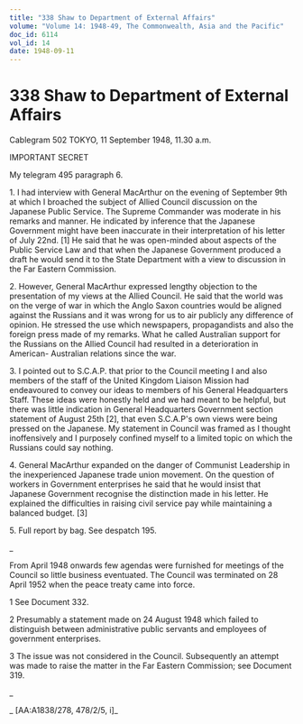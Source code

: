 ```yaml
---
title: "338 Shaw to Department of External Affairs"
volume: "Volume 14: 1948-49, The Commonwealth, Asia and the Pacific"
doc_id: 6114
vol_id: 14
date: 1948-09-11
---
```


# 338 Shaw to Department of External Affairs

Cablegram 502 TOKYO, 11 September 1948, 11.30 a.m.

IMPORTANT SECRET

My telegram 495 paragraph 6.

1\. I had interview with General MacArthur on the evening of September 9th at which I broached the subject of Allied Council discussion on the Japanese Public Service. The Supreme Commander was moderate in his remarks and manner. He indicated by inference that the Japanese Government might have been inaccurate in their interpretation of his letter of July 22nd. [1] He said that he was open-minded about aspects of the Public Service Law and that when the Japanese Government produced a draft he would send it to the State Department with a view to discussion in the Far Eastern Commission.

2\. However, General MacArthur expressed lengthy objection to the presentation of my views at the Allied Council. He said that the world was on the verge of war in which the Anglo Saxon countries would be aligned against the Russians and it was wrong for us to air publicly any difference of opinion. He stressed the use which newspapers, propagandists and also the foreign press made of my remarks. What he called Australian support for the Russians on the Allied Council had resulted in a deterioration in American- Australian relations since the war.

3\. I pointed out to S.C.A.P. that prior to the Council meeting I and also members of the staff of the United Kingdom Liaison Mission had endeavoured to convey our ideas to members of his General Headquarters Staff. These ideas were honestly held and we had meant to be helpful, but there was little indication in General Headquarters Government section statement of August 25th [2], that even S.C.A.P's own views were being pressed on the Japanese. My statement in Council was framed as I thought inoffensively and I purposely confined myself to a limited topic on which the Russians could say nothing.

4\. General MacArthur expanded on the danger of Communist Leadership in the inexperienced Japanese trade union movement. On the question of workers in Government enterprises he said that he would insist that Japanese Government recognise the distinction made in his letter. He explained the difficulties in raising civil service pay while maintaining a balanced budget. [3]

5\. Full report by bag. See despatch 195.

_

From April 1948 onwards few agendas were furnished for meetings of the Council so little business eventuated. The Council was terminated on 28 April 1952 when the peace treaty came into force.

1 See Document 332.

2 Presumably a statement made on 24 August 1948 which failed to distinguish between administrative public servants and employees of government enterprises.

3 The issue was not considered in the Council. Subsequently an attempt was made to raise the matter in the Far Eastern Commission; see Document 319.

_

_ [AA:A1838/278, 478/2/5, i]_
